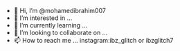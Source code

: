 - 👋 Hi, I’m @mohamedibrahim007
- 👀 I’m interested in ...
- 🌱 I’m currently learning ...
- 💞️ I’m looking to collaborate on ...
- 📫 How to reach me ... instagram:ibz_glitch or ibzglitch7 

<!---
mohamedibrahim007/mohamedibrahim007 is a ✨ special ✨ repository because its `README.md` (this file) appears on your GitHub profile.
You can click the Preview link to take a look at your changes.
--->
